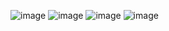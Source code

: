 ![image](https://github.com/user-attachments/assets/5deb6d78-588c-4e31-b8d4-31d16aabec93)
![image](https://github.com/user-attachments/assets/2d0616df-0636-4891-a680-a62c726de655)
![image](https://github.com/user-attachments/assets/fd3908bf-ecce-4f95-b8f5-880acd6e8fd2)
![image](https://github.com/user-attachments/assets/fd682989-8df4-4464-96bc-b56a9bd57c86)
